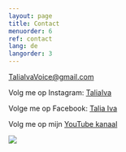 ```yaml
---
layout: page
title: Contact
menuorder: 6
ref: contact
lang: de
langorder: 3
---
```


TaliaIvaVoice@gmail.com

Volg me op Instagram: [TaliaIva](https://www.instagram.com/taliaiva/)

Volge me op Facebook: [Talia Iva](https://www.facebook.com/natalia.ivanova.779642)

Volg me op mijn [YouTube kanaal](https://www.youtube.com/channel/UCtStp5Cgjl_rVvPUDLvr3Fw?view_as=subscriber)

![](assets/DSC_1348.jpg)

